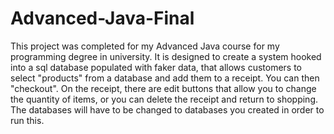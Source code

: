 # Advanced-Java-Final
This project was completed for my Advanced Java course for my programming degree in university. It is designed to create a system hooked into a sql database
populated with faker data, that allows customers to select "products" from a database and add them to a receipt. You can then "checkout". On the receipt, 
there are edit buttons that allow you to change the quantity of items, or you can delete the receipt and return to shopping. The databases will have to be
changed to databases you created in order to run this.
